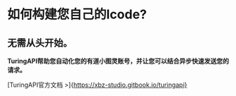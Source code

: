 # 如何构建您自己的Icode?

## 无需从头开始。

**TuringAPI帮助您自动化您的有道小图灵账号，并让您可以结合异步快速发送您的请求。**

[TuringAPI官方文档 >]{https://xbz-studio.gitbook.io/turingapi}
